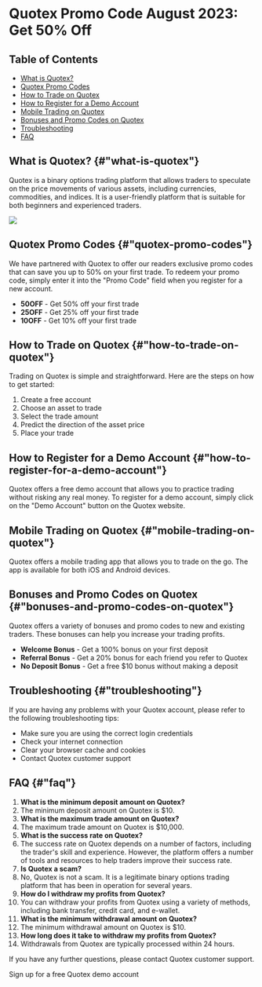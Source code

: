 # Quotex Promo Code August 2023: Get 50% Off

## Table of Contents

-   [What is Quotex?](\%22#what-is-quotex\%22)
-   [Quotex Promo Codes](\%22#quotex-promo-codes\%22)
-   [How to Trade on Quotex](\%22#how-to-trade-on-quotex\%22)
-   [How to Register for a Demo
    Account](\%22#how-to-register-for-a-demo-account\%22)
-   [Mobile Trading on Quotex](\%22#mobile-trading-on-quotex\%22)
-   [Bonuses and Promo Codes on
    Quotex](\%22#bonuses-and-promo-codes-on-quotex\%22)
-   [Troubleshooting](\%22#troubleshooting\%22)
-   [FAQ](\%22#faq\%22)

## What is Quotex? {#"what-is-quotex"}

Quotex is a binary options trading platform that allows traders to
speculate on the price movements of various assets, including
currencies, commodities, and indices. It is a user-friendly platform
that is suitable for both beginners and experienced traders.

[![](https://static.quotex.io/files/4_en/300_250.jpg)](https://traff.sbs/brokerqxlid)

## Quotex Promo Codes {#"quotex-promo-codes"}

We have partnered with Quotex to offer our readers exclusive promo codes
that can save you up to 50% on your first trade. To redeem your promo
code, simply enter it into the "Promo Code" field when you
register for a new account.

-   **50OFF** - Get 50% off your first trade
-   **25OFF** - Get 25% off your first trade
-   **10OFF** - Get 10% off your first trade

## How to Trade on Quotex {#"how-to-trade-on-quotex"}

Trading on Quotex is simple and straightforward. Here are the steps on
how to get started:

1.  Create a free account
2.  Choose an asset to trade
3.  Select the trade amount
4.  Predict the direction of the asset price
5.  Place your trade

## How to Register for a Demo Account {#"how-to-register-for-a-demo-account"}

Quotex offers a free demo account that allows you to practice trading
without risking any real money. To register for a demo account, simply
click on the "Demo Account" button on the Quotex website.

## Mobile Trading on Quotex {#"mobile-trading-on-quotex"}

Quotex offers a mobile trading app that allows you to trade on the go.
The app is available for both iOS and Android devices.

## Bonuses and Promo Codes on Quotex {#"bonuses-and-promo-codes-on-quotex"}

Quotex offers a variety of bonuses and promo codes to new and existing
traders. These bonuses can help you increase your trading profits.

-   **Welcome Bonus** - Get a 100% bonus on your first deposit
-   **Referral Bonus** - Get a 20% bonus for each friend you refer to
    Quotex
-   **No Deposit Bonus** - Get a free \$10 bonus without making a
    deposit

## Troubleshooting {#"troubleshooting"}

If you are having any problems with your Quotex account, please refer to
the following troubleshooting tips:

-   Make sure you are using the correct login credentials
-   Check your internet connection
-   Clear your browser cache and cookies
-   Contact Quotex customer support

## FAQ {#"faq"}

1.  **What is the minimum deposit amount on Quotex?**
2.  The minimum deposit amount on Quotex is \$10.
3.  **What is the maximum trade amount on Quotex?**
4.  The maximum trade amount on Quotex is \$10,000.
5.  **What is the success rate on Quotex?**
6.  The success rate on Quotex depends on a number of factors, including
    the trader\'s skill and experience. However, the platform offers a
    number of tools and resources to help traders improve their success
    rate.
7.  **Is Quotex a scam?**
8.  No, Quotex is not a scam. It is a legitimate binary options trading
    platform that has been in operation for several years.
9.  **How do I withdraw my profits from Quotex?**
10. You can withdraw your profits from Quotex using a variety of
    methods, including bank transfer, credit card, and e-wallet.
11. **What is the minimum withdrawal amount on Quotex?**
12. The minimum withdrawal amount on Quotex is \$10.
13. **How long does it take to withdraw my profits from Quotex?**
14. Withdrawals from Quotex are typically processed within 24 hours.

If you have any further questions, please contact Quotex customer
support.

Sign up for a free Quotex demo account

